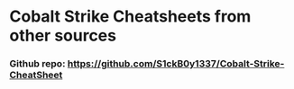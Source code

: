 # Cobalt Strike Cheatsheets from other sources

### Github repo: https://github.com/S1ckB0y1337/Cobalt-Strike-CheatSheet

